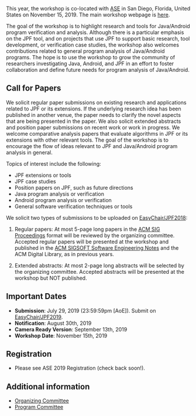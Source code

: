 This year, the workshop is co-located with [ASE](https://2019.ase-conferences.org/) in San Diego, Florida, United States on November 15, 2019. The main workshop webpage is [here](https://2019.ase-conferences.org/home/jpf-2019).

The goal of the workshop is to highlight research and tools for Java/Android program verification and analysis. Although there is a particular emphasis on the JPF tool, and on projects that use JPF to support basic research, tool development, or verification case studies, the workshop also welcomes contributions related to general program analysis of Java/Android programs. The hope is to use the workshop to grow the community of researchers investigating Java, Android, and JPF in an effort to foster collaboration and define future needs for program analysis of Java/Android.

## Call for Papers

We solicit regular paper submissions on existing research and applications related to JPF or its extensions. If the underlying research idea has been published in another venue, the paper needs to clarify the novel aspects that are being presented in the paper. We also solicit extended abstracts and position paper submissions on recent work or work in progress. We welcome comparative analysis papers that evaluate algorithms in JPF or its extensions with other relevant tools. The goal of the workshop is to encourage the flow of ideas relevant to JPF and Java/Android program analysis in general.

Topics of interest include the following:

  * JPF extensions or tools
  * JPF case studies
  * Position papers on JPF, such as future directions
  * Java program analysis or verification
  * Android program analysis or verification
  * General software verification techniques or tools

We solicit two types of submissions to be uploaded on [EasyChair/JPF2018](https://easychair.org/conferences/?conf=jpf2018):

1. Regular papers: At most 5-page long papers in the [ACM SIG Proceedings](http://www.acm.org/publications/proceedings-template) format will be reviewed by the organizing committee. Accepted regular papers will be presented at the workshop and published in the [ACM SIGSOFT Software Engineering Notes](https://www.sigsoft.org/SEN) and the ACM Digital Library, as in previous years.

2. Extended abstracts: At most 2-page long abstracts will be selected by the organizing committee. Accepted abstracts will be presented at the workshop but NOT published.

## Important Dates

  * **Submission**: July 29, 2019 (23:59:59pm \[AoE\]). Submit on [EasyChair/JPF2019](https://easychair.org/conferences/?conf=jpf2019).
  * **Notification**: August 30th, 2019
  * **Camera Ready Version**: September 13th, 2019
  * **Workshop Date**: November 15th, 2019

## Registration
* Please see ASE 2019 Registration (check back soon!).

## Additional information
   * [Organizing Committee](https://2019.ase-conferences.org/committee/jpf-2019-papers-organizing-committee)
   * [Program Committee](https://2019.ase-conferences.org/committee/jpf-2019-papers-program-committee)

